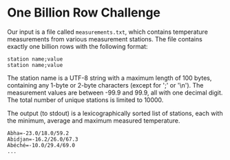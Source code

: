 # One Billion Row Challenge

Our input is a file called `measurements.txt`,
which contains temperature measurements from various measurement stations.
The file contains exactly one billion rows with the following format:

```
station name;value
station name;value
```

The station name is a UTF-8 string with a maximum length of 100 bytes,
containing any 1-byte or 2-byte characters (except for ';' or '\n').
The measurement values are between -99.9 and 99.9, all with one decimal digit.
The total number of unique stations is limited to 10000.

The output (to stdout) is a lexicographically sorted list of stations,
each with the minimum, average and maximum measured temperature.

```
Abha=-23.0/18.0/59.2
Abidjan=-16.2/26.0/67.3
Abéché=-10.0/29.4/69.0
...
```
